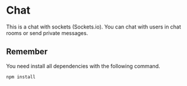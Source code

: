 # Chat

This is a chat with sockets (Sockets.io). You can chat with users in chat rooms or send private messages.

## Remember

You need install all dependencies with the following command.

```
npm install
```


